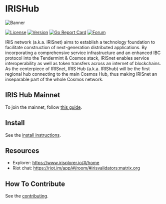 # IRISHub
![Banner](https://raw.githubusercontent.com/irisnet/irishub/master/docs/pics/iris.jpg)

[![License](https://img.shields.io/github/license/irisnet/irishub.svg)](https://github.com/irisnet/irishub/blob/master/LICENSE)
[![Version](https://img.shields.io/github/tag/irisnet/irishub.svg)](https://github.com/irisnet/irishub/releases)
[![Go Report Card](https://goreportcard.com/badge/github.com/irisnet/irishub)](https://goreportcard.com/report/github.com/irisnet/irishub)
[![Forum](https://img.shields.io/discourse/https/forum.irisnet.org/topics.svg)](https://forum.irisnet.org/)

IRIS network (a.k.a. IRISnet) aims to establish a technology foundation to facilitate construction of next-generation distributed applications. By incorporating a comprehensive service infrastructure and an enhanced IBC protocol into the Tendermint & Cosmos stack, IRISnet enables service interoperability as well as token transfers across an internet of blockchains.
As the centerpiece of IRISnet, IRIS Hub (a.k.a. IRIShub) will be the first regional hub connecting to the main Cosmos Hub, thus making IRISnet an inseparable part of the whole Cosmos network.


## IRIS Hub Mainnet

To join the mainnet, follow
[this guide](https://www.irisnet.org/docs/get-started/Join-the-Mainnet.html).

## Install

See the 
[install instructions](https://www.irisnet.org/docs/software/How-to-install-irishub.html).

## Resources

* Explorer: https://www.irisplorer.io/#/home
* Riot chat: https://riot.im/app/#/room/#irisvalidators:matrix.org

## How To Contribute

See the [contributing](./CONTRIBUTING.md).
